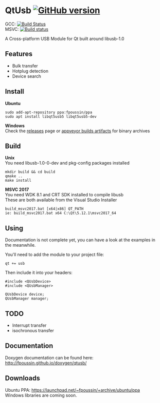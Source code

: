 # QtUsb [![GitHub version](https://badge.fury.io/gh/fpoussin%2Fqtusb.svg)](https://badge.fury.io/gh/fpoussin%2Fqtusb)  

GCC: [![Build Status](https://jenkins.netyxia.net/buildStatus/icon?job=QtUsb%2Fmaster)](https://jenkins.netyxia.net/job/QtUsb/job/master/)  
MSVC: [![Build status](https://ci.appveyor.com/api/projects/status/4ns2jbdoveyj8n0y?svg=true)](https://ci.appveyor.com/project/fpoussin/qtusb)  

A Cross-platform USB Module for Qt built around libusb-1.0  

## Features

- Bulk transfer
- Hotplug detection
- Device search

## Install
**Ubuntu**  
```
sudo add-apt-repository ppa:fpoussin/ppa
sudo apt install libqt5usb5 libqt5usb5-dev
```

**Windows**  
Check the [releases](https://github.com/fpoussin/QtUsb/releases) page or [appveyor builds artifacts](https://ci.appveyor.com/project/fpoussin/qtusb) for binary archives  

## Build

**Unix**  
You need libusb-1.0-0-dev and pkg-config packages installed  
```shell   
mkdir build && cd build
qmake ..
make install
```

**MSVC 2017**  
You need WDK 8.1 and CRT SDK installed to compile libusb  
These are both available from the Visual Studio Installer
```
build_msvc2017.bat [x64|x86] QT_PATH
ie: build_msvc2017.bat x64 C:\Qt\5.12.1\msvc2017_64
```

## Using

Documentation is not complete yet, you can have a look at the examples in the meanwhile.

You'll need to add the module to your project file:

```
qt += usb
```

Then include it into your headers:

```
#include <QUsbDevice>
#include <QUsbManager>

QUsbDevice device;
QUsbManager manager;
```

## TODO
- Interrupt transfer
- isochronous transfer

## Documentation

Doxygen documentation can be found here: http://fpoussin.github.io/doxygen/qtusb/

## Downloads

Ubuntu PPA: https://launchpad.net/~fpoussin/+archive/ubuntu/ppa 
Windows libraries are coming soon.
